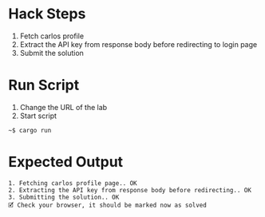 # Hack Steps

1. Fetch carlos profile
2. Extract the API key from response body before redirecting to login page
3. Submit the solution

# Run Script

1. Change the URL of the lab
2. Start script

```
~$ cargo run
```

# Expected Output

```
1. Fetching carlos profile page.. OK
2. Extracting the API key from response body before redirecting.. OK
3. Submitting the solution.. OK
🗹 Check your browser, it should be marked now as solved
```
